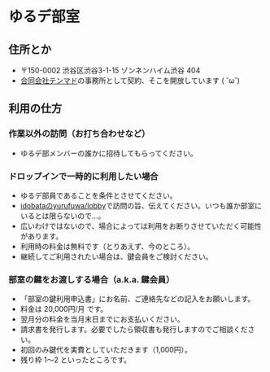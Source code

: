 # ゆるデ部室

## 住所とか

- 〒150-0002 渋谷区渋谷3-1-15 ゾンネンハイム渋谷 404
 - [合同会社テンマド](http://10mado.jp)の事務所として契約、そこを開放しています ( ˘ω˘)

## 利用の仕方

### 作業以外の訪問（お打ち合わせなど）

- ゆるデ部メンバーの誰かに招待してもらってください。

### ドロップインで一時的に利用したい場合

- ゆるデ部員であることを条件とさせてください。
- [idobataのyurufuwa/lobby](https://github.com/yurufuwa/members#idobata-yurufuwalobby-guest-url)で訪問の旨、伝えてください。いつも誰か部室にいるとは限らないので…。
 - 広いわけではないので、場合によっては利用をお断りさせていただく可能性があります。
- 利用時の料金は無料です（とりあえず、今のところ）。
 - 継続してご利用されたい場合は、鍵会員をご検討ください。

### 部室の鍵をお渡しする場合（a.k.a. 鍵会員）

- 「部室の鍵利用申込書」にお名前、ご連絡先などの記入をお願いします。
- 料金は 20,000円/月 です。
 - 翌月分の料金を当月末日までにお支払いください。
 - 請求書を発行します。必要でしたら領収書も発行しますのでご相談ください。
 - 初回のみ鍵代を実費としていただきます（1,000円）。
- 残り枠 1〜2 といったところです。

